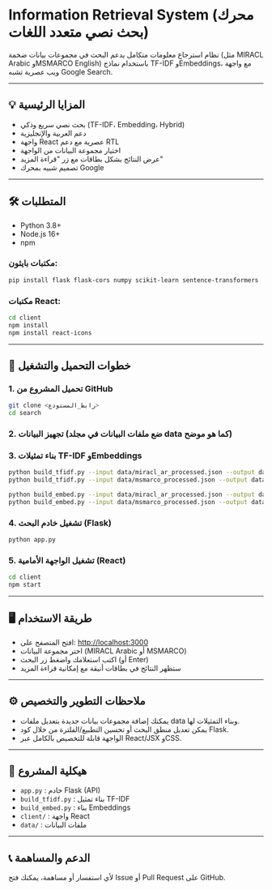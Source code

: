 # Information Retrieval System (محرك بحث نصي متعدد اللغات)

نظام استرجاع معلومات متكامل يدعم البحث في مجموعات بيانات ضخمة (مثل MIRACL Arabic وMSMARCO English) باستخدام نماذج TF-IDF وEmbeddings، مع واجهة ويب عصرية تشبه Google Search.

---

## 💡 **المزايا الرئيسية**

- بحث نصي سريع وذكي (TF-IDF، Embedding، Hybrid)
- دعم العربية والإنجليزية
- واجهة React عصرية مع دعم RTL
- اختيار مجموعة البيانات من الواجهة
- عرض النتائج بشكل بطاقات مع زر "قراءة المزيد"
- تصميم شبيه بمحرك Google

---

## 🛠 **المتطلبات**

- Python 3.8+
- Node.js 16+
- npm

### مكتبات بايثون:

```bash
pip install flask flask-cors numpy scikit-learn sentence-transformers
```

### مكتبات React:

```bash
cd client
npm install
npm install react-icons
```

---

## 🚀 **خطوات التحميل والتشغيل**

### 1. تحميل المشروع من GitHub

```bash
git clone <رابط_المستودع>
cd search
```

### 2. تجهيز البيانات (ضع ملفات البيانات في مجلد data كما هو موضح)

### 3. بناء تمثيلات TF-IDF وEmbeddings

```bash
python build_tfidf.py --input data/miracl_ar_processed.json --output data/miracl_ar_tfidf.json
python build_tfidf.py --input data/msmarco_processed.json --output data/msmarco_tfidf.json

python build_embed.py --input data/miracl_ar_processed.json --output data/miracl_ar_embeddings.json
python build_embed.py --input data/msmarco_processed.json --output data/msmarco_embeddings.json
```

### 4. تشغيل خادم البحث (Flask)

```bash
python app.py
```

### 5. تشغيل الواجهة الأمامية (React)

```bash
cd client
npm start
```

---

## 🖥 **طريقة الاستخدام**

- افتح المتصفح على: [http://localhost:3000](http://localhost:3000)
- اختر مجموعة البيانات (MIRACL Arabic أو MSMARCO)
- اكتب استعلامك واضغط زر البحث (أو Enter)
- ستظهر النتائج في بطاقات أنيقة مع إمكانية قراءة المزيد

---

## ⚙️ **ملاحظات التطوير والتخصيص**

- يمكنك إضافة مجموعات بيانات جديدة بتعديل ملفات data وبناء التمثيلات لها.
- يمكن تعديل منطق البحث أو تحسين التطبيع/الفلترة من خلال كود Flask.
- الواجهة قابلة للتخصيص بالكامل عبر React/JSX وCSS.

---

## 📂 **هيكلية المشروع**

- `app.py` : خادم Flask (API)
- `build_tfidf.py` : بناء تمثيل TF-IDF
- `build_embed.py` : بناء Embeddings
- `client/` : واجهة React
- `data/` : ملفات البيانات

---

## 📞 **الدعم والمساهمة**

لأي استفسار أو مساهمة، يمكنك فتح Issue أو Pull Request على GitHub.
